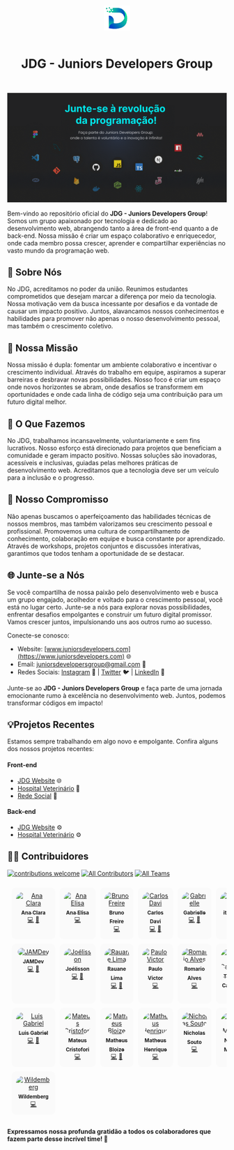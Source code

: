 <div align='center'>
  <img src="./assets/jdg.png" alt="logo-JDG" width="60px"/>
  <br/><br/>
  <h1>JDG - Juniors Developers Group</h1> 
</div>

<br/>

![JDG Banner](/assets/banner.png)

Bem-vindo ao repositório oficial do **JDG - Juniors Developers Group**! Somos um grupo apaixonado por tecnologia e dedicado ao desenvolvimento web, abrangendo tanto a área de front-end quanto a de back-end. Nossa missão é criar um espaço colaborativo e enriquecedor, onde cada membro possa crescer, aprender e compartilhar experiências no vasto mundo da programação web.

## 🌟 Sobre Nós

No JDG, acreditamos no poder da união. Reunimos estudantes comprometidos que desejam marcar a diferença por meio da tecnologia. Nossa motivação vem da busca incessante por desafios e da vontade de causar um impacto positivo. Juntos, alavancamos nossos conhecimentos e habilidades para promover não apenas o nosso desenvolvimento pessoal, mas também o crescimento coletivo.

## 🚀 Nossa Missão

Nossa missão é dupla: fomentar um ambiente colaborativo e incentivar o crescimento individual. Através do trabalho em equipe, aspiramos a superar barreiras e desbravar novas possibilidades. Nosso foco é criar um espaço onde novos horizontes se abram, onde desafios se transformem em oportunidades e onde cada linha de código seja uma contribuição para um futuro digital melhor.

## 💼 O Que Fazemos

No JDG, trabalhamos incansavelmente, voluntariamente e sem fins lucrativos. Nosso esforço está direcionado para projetos que beneficiam a comunidade e geram impacto positivo. Nossas soluções são inovadoras, acessíveis e inclusivas, guiadas pelas melhores práticas de desenvolvimento web. Acreditamos que a tecnologia deve ser um veículo para a inclusão e o progresso.

## 🤝 Nosso Compromisso

Não apenas buscamos o aperfeiçoamento das habilidades técnicas de nossos membros, mas também valorizamos seu crescimento pessoal e profissional. Promovemos uma cultura de compartilhamento de conhecimento, colaboração em equipe e busca constante por aprendizado. Através de workshops, projetos conjuntos e discussões interativas, garantimos que todos tenham a oportunidade de se destacar.

## 🌐 Junte-se a Nós

Se você compartilha de nossa paixão pelo desenvolvimento web e busca um grupo engajado, acolhedor e voltado para o crescimento pessoal, você está no lugar certo. Junte-se a nós para explorar novas possibilidades, enfrentar desafios empolgantes e construir um futuro digital promissor. Vamos crescer juntos, impulsionando uns aos outros rumo ao sucesso.

Conecte-se conosco:
- Website: [www.juniorsdevelopers.com](https://www.juniorsdevelopers.com) 🌐
- Email: juniorsdevelopersgroup@gmail.com  📧
- Redes Sociais: [Instagram](https://www.instagram.com/juniorsdevelopers) 📸 | [Twitter](https://www.twitter.com/juniorsdevs) 🐦 | [LinkedIn](https://www.linkedin.com/company/juniors-developers-group/) 💼

Junte-se ao **JDG - Juniors Developers Group** e faça parte de uma jornada emocionante rumo à excelência no desenvolvimento web. Juntos, podemos transformar códigos em impacto!

## 💡Projetos Recentes
Estamos sempre trabalhando em algo novo e empolgante. Confira alguns dos nossos projetos recentes:

#### Front-end
- [JDG Website](https://github.com/Juniors-Developers-Group-JDG/Site-JDG-Front-End.git) 🌐
- [Hospital Veterinário](https://github.com/Juniors-Developers-Group-JDG/Hospital-Veteririo-Front-End.git) 🐾
- [Rede Social](https://github.com/Juniors-Developers-Group-JDG/Rede-Social-Front-End.git) 📸


#### Back-end
- [JDG Website](https://github.com/Juniors-Developers-Group-JDG/Site-JDG-Front-End.git) ⚙️
- [Hospital Veterinário](https://github.com/Juniors-Developers-Group-JDG/Hospital-Veteririo-Back-End.git) ⚙️

## 🧑‍💻 Contribuidores 
[![contributions welcome](https://img.shields.io/badge/contributions-welcome-brightgreen.svg?style=flat-square)](https://github.com/Juniors-Developers-Group-JDG) 
[![All Contributors](https://img.shields.io/badge/all_contributors-19-orange.svg?style=flat-square)](#contributors)
[![All Teams](https://img.shields.io/badge/teams-6-green.svg?style=flat-square)](#teams)

<!--  -->

<table style="border-collapse: separate; border-spacing: 10px;">
  <tbody>
  <!--  -->
    <tr>
      <td align="center" valign="top" width="14.28%" style="border-radius: 10px; padding: 10px; background-color: #fafafa;">
        <a href="https://github.com/anaclaraaraujo">
          <img src="https://avatars.githubusercontent.com/u/72226706?v=4" width="100px;" style="border-radius: 50px;" alt="Ana Clara"/><br />
          <sub><b>Ana Clara</b></sub>
        </a>
        <br />
        <a href="#Code" title="Code">💻</a>
        <a href="#Design" title="Design">🎨</a>
      </td>
      <td align="center" valign="top" width="14.28%" style="border-radius: 10px; padding: 10px; background-color: #fafafa;">
        <a href="https://github.com/anaelisaq">
          <img src="https://avatars.githubusercontent.com/u/99890284?v=4" width="100px;" style="border-radius: 50px;" alt="Ana Elisa"/><br />
          <sub><b>Ana Elisa</b></sub>
        </a>
        <br />
        <a href="#Code" title="Code">💻</a>
      </td>
      <td align="center" valign="top" width="14.28%" style="border-radius: 10px; padding: 10px; background-color: #fafafa;">
        <a href="https://github.com/Bruno-freire">
          <img src="https://avatars.githubusercontent.com/u/108240079?v=4" width="100px;" style="border-radius: 50px;" alt="Bruno Freire"/><br />
          <sub><b>Bruno Freire</b></sub>
        </a>
        <br />
        <a href="#Code" title="Code">💻</a>
      </td>
      <td align="center" valign="top" width="14.28%" style="border-radius: 10px; padding: 10px; background-color: #fafafa;">
        <a href="https://github.com/For-Davi">
          <img src="https://avatars.githubusercontent.com/u/101297507?v=4" width="100px;" style="border-radius: 50px;" alt="Carlos Davi"/><br />
          <sub><b>Carlos Davi</b></sub>
        </a>
        <br />
        <a href="#Code" title="Code">💻</a>
        <a href="#Code_review" title="Code_review">👀</a>
      </td>
      <td align="center" valign="top" width="14.28%" style="border-radius: 10px; padding: 10px; background-color: #fafafa;">
        <a href="https://github.com/GabSantAnna">
          <img src="https://avatars.githubusercontent.com/u/65667701?v=4" width="100px;" style="border-radius: 50px;" alt="Gabrielle"/><br />
          <sub><b>Gabrielle</b></sub>
        </a>
        <br />
        <a href="#Code" title="Code">💻</a>
        <a href="#Code_review" title="Code_review">👀</a>
      </td>
      <td align="center" valign="top" width="14.28%" style="border-radius: 10px; padding: 10px; background-color: #fafafa;">
        <a href="https://github.com/itsmewt">
          <img src="https://avatars.githubusercontent.com/u/104033731?v=4" width="100px;" style="border-radius: 50px;" alt="itsmewt"/><br />
          <sub><b>itsmewt</b></sub>
        </a>
        <br />
        <a href="#Code" title="Code">💻</a>
      </td>
    </tr>
    <!--  -->
    <tr>
      <td align="center" valign="top" width="14.28%" style="border-radius: 10px; padding: 10px; background-color: #fafafa;">
        <a href="https://github.com/JamDev0">
          <img src="https://avatars.githubusercontent.com/u/61752887?v=4" width="100px;" style="border-radius: 50px;" alt="JAMDev"/><br />
          <sub><b>JAMDev</b></sub>
        </a>
        <br />
        <a href="#Code" title="Code">💻</a>
        <a href="#Code_review" title="Code_review">👀</a>
      </td>
      <td align="center" valign="top" width="14.28%" style="border-radius: 10px; padding: 10px; background-color: #fafafa;">
        <a href="https://github.com/JoelissonSS">
          <img src="https://avatars.githubusercontent.com/u/113321562?v=4" width="100px;" style="border-radius: 50px;" alt="Joélisson "/><br />
          <sub><b>Joélisson </b></sub>
        </a>
        <br />
        <a href="#Code" title="Code">💻</a>
        <a href="#Code_review" title="Code_review">👀</a>
      </td>
      <td align="center" valign="top" width="14.28%" style="border-radius: 10px; padding: 10px; background-color: #fafafa;">
        <a href="https://github.com/lRauane">
          <img src="https://avatars.githubusercontent.com/u/102835801?v=4" width="100px;" style="border-radius: 50px;" alt="Rauane Lima"/><br />
          <sub><b>Rauane Lima</b></sub>
        </a>
        <br />
        <a href="#Code" title="Code">💻</a>
        <a href="#Design" title="Design">🎨</a>
      </td>
      <td align="center" valign="top" width="14.28%" style="border-radius: 10px; padding: 10px; background-color: #fafafa;">
        <a href="https://github.com/pvcapuano">
          <img src="https://avatars.githubusercontent.com/u/10540844?v=4" width="100px;" style="border-radius: 50px;" alt="Paulo Victor"/><br />
          <sub><b>Paulo Victor</b></sub>
        </a>
        <br />
        <a href="#Code" title="Code">💻</a>
      </td>
      <td align="center" valign="top" width="14.28%" style="border-radius: 10px; padding: 10px; background-color: #fafafa;">
        <a href="https://github.com/Romario-gomes">
          <img src="https://avatars.githubusercontent.com/u/59178255?v=4" width="100px;" style="border-radius: 50px;" alt="Romario Alves"/><br />
          <sub><b>Romario Alves</b></sub>
        </a>
        <br />
        <a href="#Code" title="Code">💻</a>
      </td>
      <td align="center" valign="top" width="14.28%" style="border-radius: 10px; padding: 10px; background-color: #fafafa;">
        <a href="https://github.com/thaissacarvalho">
          <img src="https://avatars.githubusercontent.com/u/83662843?v=4" width="100px;" style="border-radius: 50px;" alt="Thaissa Carvalho"/><br />
          <sub><b>Thaissa Carvalho</b></sub>
        </a>
        <br />
        <a href="#Code" title="Code">💻</a>
        <a href="#Design" title="Design">🎨</a>
      </td>
    </tr>
    <!--  -->
    <tr>
      <td align="center" valign="top" width="14.28%" style="border-radius: 10px; padding: 10px; background-color: #fafafa;">
        <a href="https://github.com/luixgabriel">
          <img src="https://avatars.githubusercontent.com/u/70019908?v=4" width="100px;" style="border-radius: 50px;" alt="Luis Gabriel"/><br />
          <sub><b>Luis Gabriel</b></sub>
        </a>
        <br />
        <a href="#Code" title="Code">💻</a>
        <a href="#Code_review" title="Code_review">👀</a>
      </td>
      <td align="center" valign="top" width="14.28%" style="border-radius: 10px; padding: 10px; background-color: #fafafa;">
        <a href="https://github.com/MateusCristofori">
          <img src="https://avatars.githubusercontent.com/u/98669365?v=4" width="100px;" style="border-radius: 50px;" alt="Mateus Cristofori"/><br />
          <sub><b>Mateus Cristofori</b></sub>
        </a>
        <br />
        <a href="#Code" title="Code">💻</a>
      </td>
      <td align="center" valign="top" width="14.28%" style="border-radius: 10px; padding: 10px; background-color: #fafafa;">
        <a href="https://github.com/matheusbloize">
          <img src="https://avatars.githubusercontent.com/u/103312834?v=4" width="100px;" style="border-radius: 50px;" alt="Matheus Bloize"/><br />
          <sub><b>Matheus Bloize</b></sub>
        </a>
        <br />
        <a href="#Code" title="Code">💻</a>
        <a href="#Code_review" title="Code_review">👀</a>
      </td>
      <td align="center" valign="top" width="14.28%" style="border-radius: 10px; padding: 10px; background-color: #fafafa;">
        <a href="https://github.com/matheusOliv23">
          <img src="https://avatars.githubusercontent.com/u/78116908?v=4" width="100px;" style="border-radius: 50px;" alt="Matheus Henrique"/><br />
          <sub><b>Matheus Henrique</b></sub>
        </a>
        <br />
        <a href="#Code" title="Code">💻</a>
      </td>
      <td align="center" valign="top" width="14.28%" style="border-radius: 10px; padding: 10px; background-color: #fafafa;">
        <a href="https://github.com/nicholassouto">
          <img src="https://avatars.githubusercontent.com/u/106918936?v=4" width="100px;" style="border-radius: 50px;" alt="Nicholas Souto"/><br />
          <sub><b>Nicholas Souto</b></sub>
        </a>
        <br />
        <a href="#Code" title="Code">💻</a>
      </td>
      <td align="center" valign="top" width="14.28%" style="border-radius: 10px; padding: 10px; background-color: #fafafa;">
        <a href="https://github.com/onathanmateus">
          <img src="https://avatars.githubusercontent.com/u/117992913?v=4" width="100px;" style="border-radius: 50px;" alt="Nathan Mateus"/><br />
          <sub><b>Nathan Mateus</b></sub>
        </a>
        <br />
        <a href="#Code" title="Code">💻</a>
      </td>
    </tr>
    <!--  -->
    <tr>
      <td align="center" valign="top" width="14.28%" style="border-radius: 10px; padding: 10px; background-color: #fafafa;">
        <a href="https://github.com/renovatt">
          <img src="https://avatars.githubusercontent.com/u/94547135?v=4" width="100px;" style="border-radius: 50px;" alt="Wildemberg "/><br />
          <sub><b>Wildemberg </b></sub>
        </a>
        <br />
        <a href="#Code" title="Code">💻</a>
      </td>
    </tr>
    <!--  -->
  </tbody>
</table>

#### Expressamos nossa profunda gratidão a todos os colaboradores que fazem parte desse incrível time! 🤝
